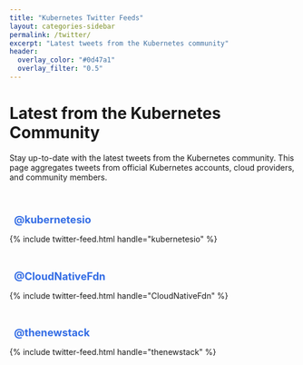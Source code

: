 ```yaml
---
title: "Kubernetes Twitter Feeds"
layout: categories-sidebar
permalink: /twitter/
excerpt: "Latest tweets from the Kubernetes community"
header:
  overlay_color: "#0d47a1"
  overlay_filter: "0.5"
---
```


# Latest from the Kubernetes Community

Stay up-to-date with the latest tweets from the Kubernetes community. This page aggregates tweets from official Kubernetes accounts, cloud providers, and community members.

<div class="twitter-grid">
  <div class="twitter-column">
    <h2><i class="fab fa-twitter"></i> @kubernetesio</h2>
    {% include twitter-feed.html handle="kubernetesio" %}
  </div>
  
  <div class="twitter-column">
    <h2><i class="fab fa-twitter"></i> @CloudNativeFdn</h2>
    {% include twitter-feed.html handle="CloudNativeFdn" %}
  </div>
  
  <div class="twitter-column">
    <h2><i class="fab fa-twitter"></i> @thenewstack</h2>
    {% include twitter-feed.html handle="thenewstack" %}
  </div>
</div>

<style>
.twitter-grid {
  display: grid;
  grid-template-columns: repeat(auto-fit, minmax(300px, 1fr));
  grid-gap: 20px;
  margin-top: 30px;
}

.twitter-column h2 {
  margin-bottom: 15px;
  font-size: 1.3em;
  color: #326CE5;
}

.twitter-column h2 i {
  color: #1DA1F2;
  margin-right: 8px;
}

@media (max-width: 768px) {
  .twitter-grid {
    grid-template-columns: 1fr;
  }
}
</style>